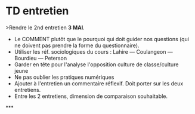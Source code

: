 # TD entretien

&gt;Rendre le 2nd entretien **3 MAI**.

* Le COMMENT plutôt que le pourquoi qui doit guider nos questions \(qui ne doivent pas prendre la forme du questionnaire\).
* Utiliser les réf. sociologiques du cours : Lahire — Coulangeon — Bourdieu — Peterson
* Garder en tête pour l'analyse l'opposition culture de classe/culture jeune
* Ne pas oublier les pratiques numériques
* Ajouter à l'entretien un commentaire réflexif. Doit porter sur les deux entretiens.
* Entre les 2 entretiens, dimension de comparaison souhaitable.

\*\*\*





